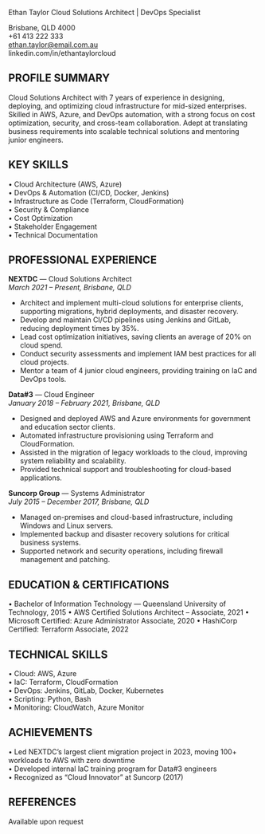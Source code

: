 Ethan Taylor
Cloud Solutions Architect | DevOps Specialist

Brisbane, QLD 4000  
+61 413 222 333  
ethan.taylor@email.com.au  
linkedin.com/in/ethantaylorcloud

## PROFILE SUMMARY

Cloud Solutions Architect with 7 years of experience in designing, deploying, and optimizing cloud infrastructure for mid-sized enterprises. Skilled in AWS, Azure, and DevOps automation, with a strong focus on cost optimization, security, and cross-team collaboration. Adept at translating business requirements into scalable technical solutions and mentoring junior engineers.

## KEY SKILLS

• Cloud Architecture (AWS, Azure)  
• DevOps & Automation (CI/CD, Docker, Jenkins)  
• Infrastructure as Code (Terraform, CloudFormation)  
• Security & Compliance  
• Cost Optimization  
• Stakeholder Engagement  
• Technical Documentation

## PROFESSIONAL EXPERIENCE

**NEXTDC** — Cloud Solutions Architect  
_March 2021 – Present, Brisbane, QLD_

- Architect and implement multi-cloud solutions for enterprise clients, supporting migrations, hybrid deployments, and disaster recovery.
- Develop and maintain CI/CD pipelines using Jenkins and GitLab, reducing deployment times by 35%.
- Lead cost optimization initiatives, saving clients an average of 20% on cloud spend.
- Conduct security assessments and implement IAM best practices for all cloud projects.
- Mentor a team of 4 junior cloud engineers, providing training on IaC and DevOps tools.

**Data#3** — Cloud Engineer  
_January 2018 – February 2021, Brisbane, QLD_

- Designed and deployed AWS and Azure environments for government and education sector clients.
- Automated infrastructure provisioning using Terraform and CloudFormation.
- Assisted in the migration of legacy workloads to the cloud, improving system reliability and scalability.
- Provided technical support and troubleshooting for cloud-based applications.

**Suncorp Group** — Systems Administrator  
_July 2015 – December 2017, Brisbane, QLD_

- Managed on-premises and cloud-based infrastructure, including Windows and Linux servers.
- Implemented backup and disaster recovery solutions for critical business systems.
- Supported network and security operations, including firewall management and patching.

## EDUCATION & CERTIFICATIONS

• Bachelor of Information Technology — Queensland University of Technology, 2015
• AWS Certified Solutions Architect – Associate, 2021
• Microsoft Certified: Azure Administrator Associate, 2020
• HashiCorp Certified: Terraform Associate, 2022

## TECHNICAL SKILLS

• Cloud: AWS, Azure  
• IaC: Terraform, CloudFormation  
• DevOps: Jenkins, GitLab, Docker, Kubernetes  
• Scripting: Python, Bash  
• Monitoring: CloudWatch, Azure Monitor

## ACHIEVEMENTS

• Led NEXTDC’s largest client migration project in 2023, moving 100+ workloads to AWS with zero downtime  
• Developed internal IaC training program for Data#3 engineers  
• Recognized as “Cloud Innovator” at Suncorp (2017)

## REFERENCES

Available upon request
